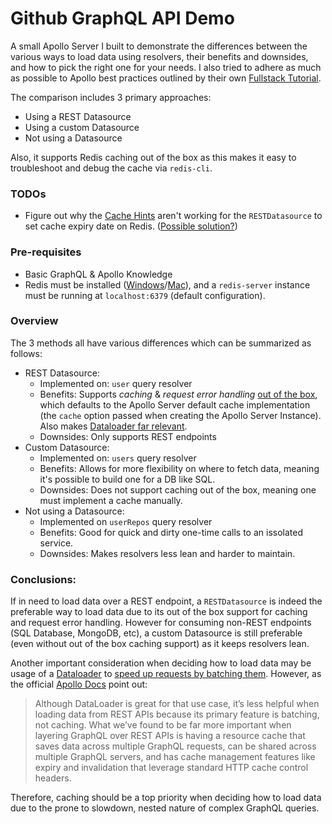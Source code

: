 # Github GraphQL API Demo

A small Apollo Server I built to demonstrate the differences between the various ways to load data using resolvers, their benefits and downsides, and how to pick the right one for your needs. I also tried to adhere as much as possible to Apollo best practices outlined by their own [Fullstack Tutorial](https://www.apollographql.com/docs/tutorial/introduction/).

The comparison includes 3 primary approaches:

* Using a REST Datasource
* Using a custom Datasource
* Not using a Datasource

Also, it supports Redis caching out of the box as this makes it easy to troubleshoot and debug the cache via `redis-cli`.

### TODOs

* Figure out why the [Cache Hints](https://www.apollographql.com/docs/apollo-server/features/caching/) aren't working for the `RESTDatasource` to set cache expiry date on Redis. ([Possible solution?](https://stackoverflow.com/questions/53358443/apollo-server-confusion-about-cache-datasource-options))

### Pre-requisites

* Basic GraphQL & Apollo Knowledge
* Redis must be installed ([Windows](https://github.com/microsoftarchive/redis/releases)/[Mac](https://medium.com/@petehouston/install-and-config-redis-on-mac-os-x-via-homebrew-eb8df9a4f298)), and a `redis-server` instance must be running at `localhost:6379` (default configuration).

### Overview

The 3 methods all have various differences which can be summarized as follows:

* REST Datasource:
  * Implemented on: `user` query resolver
  * Benefits: Supports *caching* & *request error handling* [out of the box](https://www.apollographql.com/docs/apollo-server/features/data-sources/), which defaults to the Apollo Server default cache implementation (the `cache` option passed when creating the Apollo Server Instance). Also makes [Dataloader far relevant](https://www.apollographql.com/docs/apollo-server/features/data-sources/#what-about-dataloader).
  * Downsides: Only supports REST endpoints
* Custom Datasource:
  * Implemented on: `users` query resolver
  * Benefits: Allows for more flexibility on where to fetch data, meaning it's possible to build one for a DB like SQL.
  * Downsides: Does not support caching out of the box, meaning one must implement a cache manually.
* Not using a Datasource:
  * Implemented on `userRepos` query resolver
  * Benefits: Good for quick and dirty one-time calls to an issolated service.
  * Downsides: Makes resolvers less lean and harder to maintain.

### Conclusions:

If in need to load data over a REST endpoint, a `RESTDatasource` is indeed the preferable way to load data due to its out of the box support for caching and request error handling. However for consuming non-REST endpoints (SQL Database, MongoDB, etc), a custom Datasource is still preferable (even without out of the box caching support) as it keeps resolvers lean.

Another important consideration when deciding how to load data may be usage of a [Dataloader](https://github.com/graphql/dataloader) to [speed up requests by batching them](https://medium.com/@gajus/using-dataloader-to-batch-requests-c345f4b23433). However, as the official [Apollo Docs](https://www.apollographql.com/docs/apollo-server/features/data-sources/#what-about-dataloader) point out:

> Although DataLoader is great for that use case, it’s less helpful when loading data from REST APIs because its primary feature is batching, not caching. What we’ve found to be far more important when layering GraphQL over REST APIs is having a resource cache that saves data across multiple GraphQL requests, can be shared across multiple GraphQL servers, and has cache management features like expiry and invalidation that leverage standard HTTP cache control headers.

Therefore, caching should be a top priority when deciding how to load data due to the prone to slowdown, nested nature of complex GraphQL queries.